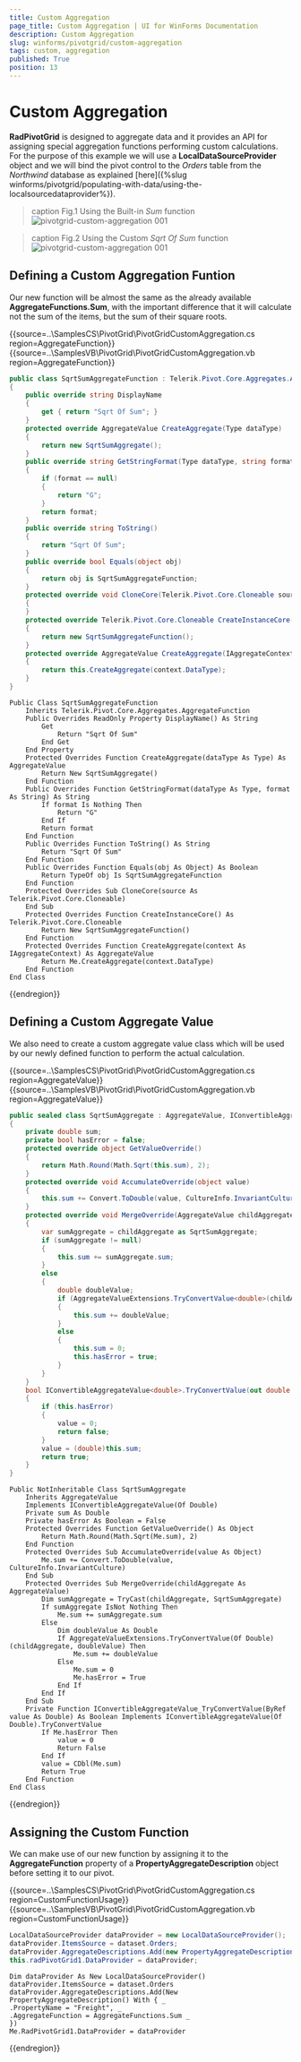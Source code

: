 ```yaml
---
title: Custom Aggregation
page_title: Custom Aggregation | UI for WinForms Documentation
description: Custom Aggregation
slug: winforms/pivotgrid/custom-aggregation
tags: custom, aggregation
published: True
position: 13
---
```


# Custom Aggregation

__RadPivotGrid__ is designed to aggregate data and it provides an API for assigning special aggregation functions performing custom calculations. For the purpose of this example we will use a __LocalDataSourceProvider__ object and we will bind the pivot control to the *Orders* table from the *Northwind* database as explained [here]({%slug winforms/pivotgrid/populating-with-data/using-the-localsourcedataprovider%}).

>caption Fig.1 Using the Built-in *Sum* function
>![pivotgrid-custom-aggregation 001](images/pivotgrid-custom-aggregation001.png)

>caption Fig.2 Using the Custom *Sqrt Of Sum* function
>![pivotgrid-custom-aggregation 001](images/pivotgrid-custom-aggregation002.png)

## Defining a Custom Aggregation Funtion

Our new function will be almost the same as the already available __AggregateFunctions.Sum__, with the important difference that it will calculate not the sum of the items, but the sum of their square roots.

{{source=..\SamplesCS\PivotGrid\PivotGridCustomAggregation.cs region=AggregateFunction}} 
{{source=..\SamplesVB\PivotGrid\PivotGridCustomAggregation.vb region=AggregateFunction}}
````C#
public class SqrtSumAggregateFunction : Telerik.Pivot.Core.Aggregates.AggregateFunction
{
    public override string DisplayName
    {
        get { return "Sqrt Of Sum"; }
    }
    protected override AggregateValue CreateAggregate(Type dataType)
    {
        return new SqrtSumAggregate();
    }
    public override string GetStringFormat(Type dataType, string format)
    {
        if (format == null)
        {
            return "G";
        }
        return format;
    }
    public override string ToString()
    {
        return "Sqrt Of Sum";
    }
    public override bool Equals(object obj)
    {
        return obj is SqrtSumAggregateFunction;
    }
    protected override void CloneCore(Telerik.Pivot.Core.Cloneable source)
    {
    }
    protected override Telerik.Pivot.Core.Cloneable CreateInstanceCore()
    {
        return new SqrtSumAggregateFunction();
    }
    protected override AggregateValue CreateAggregate(IAggregateContext context)
    {
        return this.CreateAggregate(context.DataType);
    }
}

````
````VB.NET
Public Class SqrtSumAggregateFunction
    Inherits Telerik.Pivot.Core.Aggregates.AggregateFunction
    Public Overrides ReadOnly Property DisplayName() As String
        Get
            Return "Sqrt Of Sum"
        End Get
    End Property
    Protected Overrides Function CreateAggregate(dataType As Type) As AggregateValue
        Return New SqrtSumAggregate()
    End Function
    Public Overrides Function GetStringFormat(dataType As Type, format As String) As String
        If format Is Nothing Then
            Return "G"
        End If
        Return format
    End Function
    Public Overrides Function ToString() As String
        Return "Sqrt Of Sum"
    End Function
    Public Overrides Function Equals(obj As Object) As Boolean
        Return TypeOf obj Is SqrtSumAggregateFunction
    End Function
    Protected Overrides Sub CloneCore(source As Telerik.Pivot.Core.Cloneable)
    End Sub
    Protected Overrides Function CreateInstanceCore() As Telerik.Pivot.Core.Cloneable
        Return New SqrtSumAggregateFunction()
    End Function
    Protected Overrides Function CreateAggregate(context As IAggregateContext) As AggregateValue
        Return Me.CreateAggregate(context.DataType)
    End Function
End Class

````

{{endregion}}

## Defining a Custom Aggregate Value

We also need to create a custom aggregate value class which will be used by our newly defined function to perform the actual calculation. 

{{source=..\SamplesCS\PivotGrid\PivotGridCustomAggregation.cs region=AggregateValue}} 
{{source=..\SamplesVB\PivotGrid\PivotGridCustomAggregation.vb region=AggregateValue}}
````C#
public sealed class SqrtSumAggregate : AggregateValue, IConvertibleAggregateValue<double>
{
    private double sum;
    private bool hasError = false;
    protected override object GetValueOverride()
    {
        return Math.Round(Math.Sqrt(this.sum), 2);
    }
    protected override void AccumulateOverride(object value)
    {
        this.sum += Convert.ToDouble(value, CultureInfo.InvariantCulture);
    }
    protected override void MergeOverride(AggregateValue childAggregate)
    {
        var sumAggregate = childAggregate as SqrtSumAggregate;
        if (sumAggregate != null)
        {
            this.sum += sumAggregate.sum;
        }
        else
        {
            double doubleValue;
            if (AggregateValueExtensions.TryConvertValue<double>(childAggregate, out doubleValue))
            {
                this.sum += doubleValue;
            }
            else
            {
                this.sum = 0;
                this.hasError = true;
            }
        }
    }
    bool IConvertibleAggregateValue<double>.TryConvertValue(out double value)
    {
        if (this.hasError)
        {
            value = 0;
            return false;
        }
        value = (double)this.sum;
        return true;
    }
}

````
````VB.NET
Public NotInheritable Class SqrtSumAggregate
    Inherits AggregateValue
    Implements IConvertibleAggregateValue(Of Double)
    Private sum As Double
    Private hasError As Boolean = False
    Protected Overrides Function GetValueOverride() As Object
        Return Math.Round(Math.Sqrt(Me.sum), 2)
    End Function
    Protected Overrides Sub AccumulateOverride(value As Object)
        Me.sum += Convert.ToDouble(value, CultureInfo.InvariantCulture)
    End Sub
    Protected Overrides Sub MergeOverride(childAggregate As AggregateValue)
        Dim sumAggregate = TryCast(childAggregate, SqrtSumAggregate)
        If sumAggregate IsNot Nothing Then
            Me.sum += sumAggregate.sum
        Else
            Dim doubleValue As Double
            If AggregateValueExtensions.TryConvertValue(Of Double)(childAggregate, doubleValue) Then
                Me.sum += doubleValue
            Else
                Me.sum = 0
                Me.hasError = True
            End If
        End If
    End Sub
    Private Function IConvertibleAggregateValue_TryConvertValue(ByRef value As Double) As Boolean Implements IConvertibleAggregateValue(Of Double).TryConvertValue
        If Me.hasError Then
            value = 0
            Return False
        End If
        value = CDbl(Me.sum)
        Return True
    End Function
End Class

````

{{endregion}}

## Assigning the Custom Function

We can make use of our new function by assigning it to the __AggregateFunction__ property of a __PropertyAggregateDescription__ object before setting it to our pivot.

{{source=..\SamplesCS\PivotGrid\PivotGridCustomAggregation.cs region=CustomFunctionUsage}} 
{{source=..\SamplesVB\PivotGrid\PivotGridCustomAggregation.vb region=CustomFunctionUsage}}
````C#
LocalDataSourceProvider dataProvider = new LocalDataSourceProvider();
dataProvider.ItemsSource = dataset.Orders;
dataProvider.AggregateDescriptions.Add(new PropertyAggregateDescription() { PropertyName = "Freight", AggregateFunction = new SqrtSumAggregateFunction() });
this.radPivotGrid1.DataProvider = dataProvider;

````
````VB.NET
Dim dataProvider As New LocalDataSourceProvider()
dataProvider.ItemsSource = dataset.Orders
dataProvider.AggregateDescriptions.Add(New PropertyAggregateDescription() With { _
.PropertyName = "Freight", _
.AggregateFunction = AggregateFunctions.Sum _
})
Me.RadPivotGrid1.DataProvider = dataProvider

```` 

{{endregion}}
